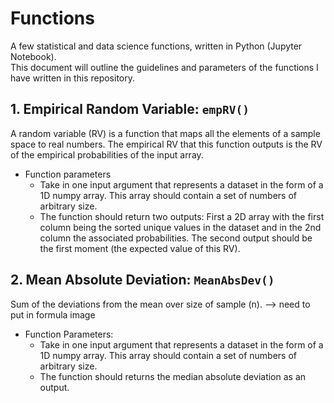 # Functions
A few statistical and data science functions, written in Python (Jupyter Notebook).
<br>
This document will outline the guidelines and parameters of the functions I have written in this repository. 


## 1. Empirical Random Variable: `empRV()`
A random variable (RV) is a function that maps all the elements of a sample space to real numbers. The empirical RV that this function outputs is the RV of the empirical probabilities of the input array. 

- Function parameters
  - Take in one input argument that represents a dataset in the form of a 1D numpy array. This array should contain a set of numbers of arbitrary size.
  - The function should return two outputs: First a 2D array with the first column being the sorted unique values in the dataset and in the 2nd column the associated probabilities. The second output should be the first moment (the expected value of this RV).


## 2. Mean Absolute Deviation: `MeanAbsDev()`
Sum of the deviations from the mean over size of sample (n).
--> need to put in formula image

- Function Parameters:
  - Take in one input argument that represents a dataset in the form of a 1D numpy array. This array should contain a set of numbers of arbitrary size.
  - The function should returns the median absolute deviation as an output.
